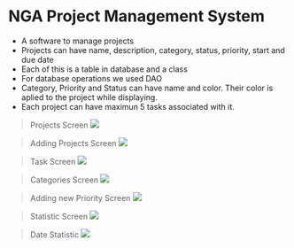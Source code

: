 # NGA Project Management System

- A software to manage projects
- Projects can have name, description, category,  status, priority,  start and due date
- Each of this is a table in database and a class
- For database operations we used DAO
- Category, Priority and Status can have name and color. Their color is aplied to the project while displaying.
- Each project can have maximun 5 tasks associated with it.


> Projects Screen
![](https://nstrazimiri.scweb.ca/java/javascreen1.png)

> Adding Projects Screen
![](https://nstrazimiri.scweb.ca/java/javascreen2.png)

> Task Screen
![](https://nstrazimiri.scweb.ca/java/javascreen3.png)

> Categories Screen
![](https://nstrazimiri.scweb.ca/java/javascreen4.png)

> Adding new Priority Screen
![](https://nstrazimiri.scweb.ca/java/javascreen5.png)

> Statistic Screen
![](https://nstrazimiri.scweb.ca/java/javascreen6.png)

>Date Statistic 
![](https://gdarwish.scweb.ca/PHP/JavaProject3Date.png)
